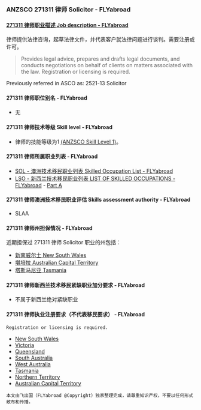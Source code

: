 ### ANZSCO 271311 律师 Solicitor - FLYabroad ###

####  [271311 律师职业描述 Job description - FLYabroad](http://www.flyabroadvisa.com/anzsco/2713.html#271311)

律师提供法律咨询，起草法律文件，并代表客户就法律问题进行谈判。需要注册或许可。

> Provides legal advice, prepares and drafts legal documents, and conducts negotiations on behalf of clients on matters associated with the law. Registration or licensing is required.

Previously referred in ASCO as:
2521-13 Solicitor

#### 271311 律师职位别名 - FLYabroad
 
- 无

#### 271311 律师技术等级 Skill level - FLYabroad

- 律师的技能等级为1 [(ANZSCO Skill Level 1)](http://www.flyabroadvisa.com/anzsco/)。

#### 271311 律师所属职业列表 - FLYabroad

- [SOL - 澳洲技术移民职业列表 Skilled Occupation List - FLYabroad](http://www.flyabroadvisa.com/sol/)
- [LSO - 新西兰技术移民职业列表 LIST OF SKILLED OCCUPATIONS - FLYabroad](http://nz.flyabroadvisa.com/lso/) - [Part A](parta)

#### 271311 律师澳洲技术移民职业评估 Skills assessment authority - FLYabroad

- SLAA

#### 271311 律师州担保情况 - FLYabroad

近期担保过 271311 律师 Solicitor 职业的州包括：

- [新南威尔士 New South Wales](http://www.flyabroadvisa.com/zdb/nsw.html)
- [堪培拉 Australian Capital Territory](http://www.flyabroadvisa.com/zdb/act.html)
- [塔斯马尼亚 Tasmania](http://www.flyabroadvisa.com/zdb/tas.html)

#### 271311 律师新西兰技术移民紧缺职业加分要求 - FLYabroad

- 不属于新西兰绝对紧缺职业  

#### 271311 律师执业注册要求（不代表移民要求） - FLYabroad

    Registration or licensing is required.

- [New South Wales ](http://www.lawlink.nsw.gov.au/lpab)
- [Victoria ](http://www.lawadmissions.vic.gov.au/)
- [Queensland ](http://www.qls.com.au/Home)
- [South Australia ](http://www.lawsocietysa.asn.au/)
- [West Australia ](http://www.lpbwa.org.au/)
- [Tasmania](http://taslawsociety.asn.au/web/en/lawsociety/about/Board-of-Legal.html)
- [Northern Territory ](http://lawsocietynt.asn.au/for-the-profession/legal-careers/admission)
- [Australian Capital Territory](http://www.courts.act.gov.au/supreme/practitioners/admissions)

`本文由飞出国（FLYabroad @Copyright）独家整理完成，请尊重知识产权，不要以任何形式散布和传播。`